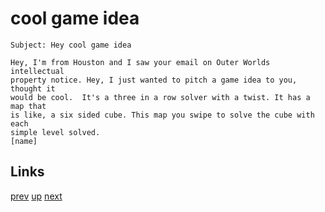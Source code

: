# cool game idea

    Subject: Hey cool game idea

    Hey, I'm from Houston and I saw your email on Outer Worlds intellectual
    property notice. Hey, I just wanted to pitch a game idea to you, thought it
    would be cool.  It's a three in a row solver with a twist. It has a map that
    is like, a six sided cube. This map you swipe to solve the cube with each
    simple level solved.
    [name]

## Links

[prev](2023-04-14.md) [up](../) [next](2023-07-16.md)
